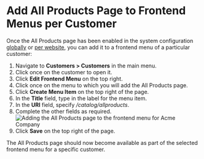 <a id="user-guide-customers-customers-all-products"></a>

# Add All Products Page to Frontend Menus per Customer

Once the All Products page has been enabled in the system configuration [globally](../../system/configuration/commerce/catalog/global-all-products.md#sys-conf-commerce-catalog-special-pages-global) or [per website](../../system/websites/web-configuration/commerce/catalog/website-all-products.md#sys-conf-commerce-catalog-special-pages-website), you can add it to a frontend menu of a particular customer:

1. Navigate to **Customers > Customers** in the main menu.
2. Click once on the customer to open it.
3. Click <i class="fas fa-cog" aria-hidden="true"></i> **Edit Frontend Menu** on the top right.
4. Click once on the menu to which you will add the All Products page.
5. Click **Create Menu Item** on the top right of the page.
6. In the **Title** field, type in the label for the menu item.
7. In the **URI** field, specify  */catalog/allproducts*.
8. Complete the other fields as required.
   ![Adding the All Products page to the frontend menu for Acme Company](user/img/customers/customers/AllProductsCustomer.png)
9. Click **Save** on the top right of the page.

The All Products page should now become available as part of the selected frontend menu for a specific customer.

<!-- fa-bars = fa-navicon -->
<!-- Ic Tiles is used as Set As Default in saved views, and as tiles in display layout options -->
<!-- IcPencil refers to Rename in Commerce and Inline Editing in CRM -->
<!-- Check mark in the square. -->
<!-- SortDesc is also used as drop-down arrow -->
